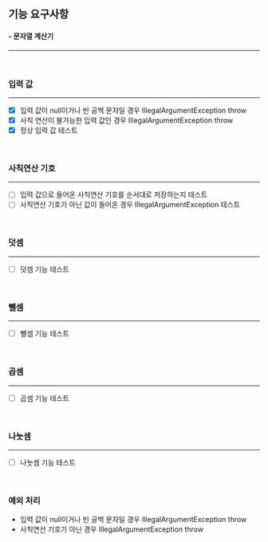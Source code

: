 ## 기능 요구사항
#### - 문자열 계산기
<hr />
<br />

### 입력 값
<hr />

- [X] 입력 값이 null이거나 빈 공백 문자일 경우 IllegalArgumentException throw
- [X] 사칙 연산이 불가능한 입력 값인 경우 IllegalArgumentException throw
- [X] 정상 입력 값 테스트

<br />

### 사칙연산 기호
<hr />

- [ ] 입력 값으로 들어온 사칙연산 기호를 순서대로 저장하는지 테스트
- [ ] 사칙연산 기호가 아닌 값이 들어온 경우 IllegalArgumentException 테스트

<br />


### 덧셈
<hr />

- [ ] 덧셈 기능 테스트


<br />

### 뺄셈
<hr />

- [ ] 뺄셈 기능 테스트

<br />

### 곱셈
<hr />

- [ ] 곱셈 기능 테스트

<br />

### 나눗셈
<hr />

- [ ] 나눗셈 기능 테스트

<br />

### 예외 처리
- 입력 값이 null이거나 빈 공백 문자일 경우 IllegalArgumentException throw
- 사칙연산 기호가 아닌 경우 IllegalArgumentException throw